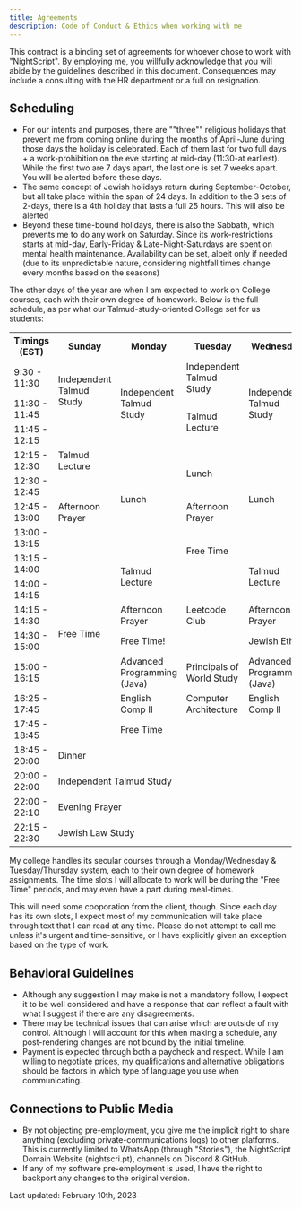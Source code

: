```yaml
---
title: Agreements
description: Code of Conduct & Ethics when working with me
---
```


This contract is a binding set of agreements for whoever chose to work with "NightScript". By employing me, you willfully acknowledge that you will abide by the guidelines described in this document. Consequences may include a consulting with the HR department or a full on resignation.

## Scheduling

- For our intents and purposes, there are ""three"" religious holidays that prevent me from coming online during the months of April-June during those days the holiday is celebrated. Each of them last for two full days + a work-prohibition on the eve starting at mid-day (11:30-at earliest). While the first two are 7 days apart, the last one is set 7 weeks apart. You will be alerted before these days.
- The same concept of Jewish holidays return during September-October, but all take place within the span of 24 days. In addition to the 3 sets of 2-days, there is a 4th holiday that lasts a full 25 hours. This will also be alerted
- Beyond these time-bound holidays, there is also the Sabbath, which prevents me to do any work on Saturday. Since its work-restrictions starts at mid-day, Early-Friday & Late-Night-Saturdays are spent on mental health maintenance. Availability can be set, albeit only if needed (due to its unpredictable nature, considering nightfall times change every months based on the seasons)

The other days of the year are when I am expected to work on College courses, each with their own degree of homework. Below is the full schedule, as per what our Talmud-study-oriented College set for us students:

<table>
<tr>
	<th>Timings (EST)</th>
	<th>Sunday</th>
	<th>Monday</th>
	<th>Tuesday</th>
	<th>Wednesday</th>
	<th>Thursday</th>
</tr>
<tr>
	<td>9:30 - 11:30</td>
	<td rowspan='2' colspan='1' >Independent Talmud Study</td>
	<td rowspan='3' colspan='1' >Independent Talmud Study</td>
	<td>Independent Talmud Study</td>
	<td rowspan='3' colspan='1' >Independent Talmud Study</td>
	<td rowspan='3' colspan='1' >Independent Talmud Study</td>
</tr>
<tr>
	<td>11:30 - 11:45</td>
	<td rowspan='2' colspan='1' >Talmud Lecture</td>
</tr>
<tr>
	<td>11:45 - 12:15</td>
	<td rowspan='3' colspan='1' >Talmud Lecture</td>
</tr>
<tr>
	<td>12:15 - 12:30</td>
	<td rowspan='4' colspan='1' >Lunch</td>
	<td rowspan='2' colspan='1' >Lunch</td>
	<td rowspan='4' colspan='1' >Lunch</td>
	<td>Lunch</td>
</tr>
<tr>
	<td>12:30 - 12:45</td>
	<td rowspan='2' colspan='1' >Jewish Ethics Lecture</td>
</tr>
<tr>
	<td>12:45 - 13:00</td>
	<td>Afternoon Prayer</td>
	<td>Afternoon Prayer</td>
</tr>
<tr>
	<td>13:00 - 13:15</td>
	<td rowspan='8' colspan='1' >Free Time</td>
	<td rowspan='2' colspan='1' >Free Time</td>
	<td>Lunch</td>
</tr>
<tr>
	<td>13:15 - 14:00</td>
	<td rowspan='2' colspan='1' >Talmud Lecture</td>
	<td rowspan='2' colspan='1' >Talmud Lecture</td>
	<td rowspan='2' colspan='1' >Bible Lecture</td>
</tr>
<tr>
	<td>14:00 - 14:15</td>
	<td rowspan='3' colspan='1' >Leetcode Club</td>
</tr>
<tr>
	<td>14:15 - 14:30</td>
	<td>Afternoon Prayer</td>
	<td>Afternoon Prayer</td>
	<td>Afternoon Prayer</td>
</tr>
<tr>
	<td>14:30 - 15:00</td>
	<td>Free Time!</td>
	<td rowspan='1' colspan='2' >Jewish Ethics Study</td>
</tr>
<tr>
	<td>15:00 - 16:15</td>
	<td>Advanced Programming (Java)</td>
	<td>Principals of World Study</td>
	<td>Advanced Programming (Java)</td>
	<td>Principals of World Study</td>
</tr>
<tr>
	<td>16:25 - 17:45</td>
	<td>English Comp II</td>
	<td>Computer Architecture</td>
	<td>English Comp II</td>
	<td>Computer Architecture</td>
</tr>
<tr>
	<td>17:45 - 18:45</td>
	<td rowspan='1' colspan='4' >Free Time</td>
</tr>
<tr>
	<td>18:45 - 20:00</td>
	<td rowspan='1' colspan='5' >Dinner</td>
</tr>
<tr>
	<td>20:00 - 22:00</td>
	<td rowspan='1' colspan='5' >Independent Talmud Study</td>
</tr>
<tr>
	<td>22:00 - 22:10</td>
	<td rowspan='1' colspan='5' >Evening Prayer</td>
</tr>
<tr>
	<td>22:15 - 22:30</td>
	<td rowspan='1' colspan='5' >Jewish Law Study</td>
</tr>
</table>

My college handles its secular courses through a Monday/Wednesday & Tuesday/Thursday system, each to their own degree of homework assignments. The time slots I will allocate to work will be during the "Free Time" periods, and may even have a part during meal-times.

This will need some cooporation from the client, though. Since each day has its own slots, I expect most of my communication will take place through text that I can read at any time. Please do not attempt to call me unless it's urgent and time-sensitive, or I have explicitly given an exception based on the type of work.

## Behavioral Guidelines

- Although any suggestion I may make is not a mandatory follow, I expect it to be well considered and have a response that can reflect a fault with what I suggest if there are any disagreements.
- There may be technical issues that can arise which are outside of my control. Although I will account for this when making a schedule, any post-rendering changes are not bound by the initial timeline.
- Payment is expected through both a paycheck and respect. While I am willing to negotiate prices, my qualifications and alternative obligations should be factors in which type of language you use when communicating.

## Connections to Public Media

- By not objecting pre-employment, you give me the implicit right to share anything (excluding private-communications logs) to other platforms. This is currently limited to WhatsApp (through "Stories"), the NightScript Domain Website (nightscri.pt), channels on Discord & GitHub.
- If any of my software pre-employment is used, I have the right to backport any changes to the original version.

Last updated: February 10th, 2023